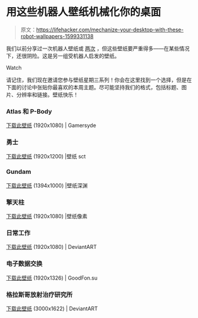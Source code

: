 # 用这些机器人壁纸机械化你的桌面

> 原文：<https://lifehacker.com/mechanize-your-desktop-with-these-robot-wallpapers-1599331138>

我们以前分享过一次机器人壁纸或 [两次](http://lifehacker.com/robots-are-taking-over-your-desktop-in-these-wallpapers-5928849) ，但这些壁纸要严重得多——在某些情况下，还很阴险。这是另一组受机器人启发的壁纸。

Watch

请记住，我们现在邀请您参与壁纸星期三系列！你会在这里找到一个选择，但是在下面的讨论中张贴你最喜欢的本周主题。尽可能坚持我们的格式，包括标题、图片、分辨率和链接。壁纸快乐！

### Atlas 和 P-Body

[下载此壁纸](http://images.gamersyde.com/image_portal_2-15179-2070_0010.jpg) (1920x1080) | Gamersyde

### 勇士

[下载此壁纸](http://www.wallpapersct.com/wallpaper/robot-warrior.html) (1920x1200) |壁纸 sct

### Gundam

[下载此壁纸](http://wall.alphacoders.com/big.php?i=50791) (1394x1000) |壁纸深渊

### 擎天柱

[下载此壁纸](http://wallpaperpixel.com/transformers-3-optimus-prime-battle-armed-wallpaper.html) (1920x1080) |壁纸像素

### 日常工作

[下载此壁纸](http://t1na.deviantart.com/art/Everyday-job-315897226) (1920x1080) | DeviantART

### 电子数据交换

[下载此壁纸](http://www.goodfon.su/wallpaper/dr-eva-edi-mass-effect-bioware.html) (1920x1326) | GoodFon.su

### 格拉斯哥放射治疗研究所

[下载此壁纸](http://thekeyofe.deviantart.com/art/Gir-124600680) (3000x1622) | DeviantART